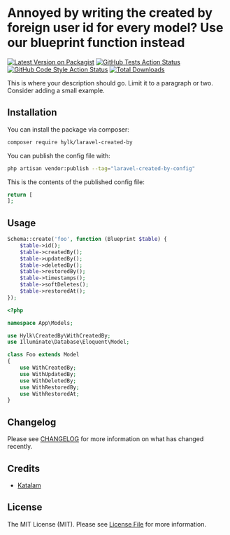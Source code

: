 # Annoyed by writing the created by foreign user id for every model? Use our blueprint function instead

[![Latest Version on Packagist](https://img.shields.io/packagist/v/hylk/laravel-created-by.svg?style=flat-square)](https://packagist.org/packages/hylk/laravel-created-by)
[![GitHub Tests Action Status](https://img.shields.io/github/actions/workflow/status/hylk/laravel-created-by/run-tests.yml?branch=main&label=tests&style=flat-square)](https://github.com/hylk/laravel-created-by/actions?query=workflow%3Arun-tests+branch%3Amain)
[![GitHub Code Style Action Status](https://img.shields.io/github/actions/workflow/status/hylk/laravel-created-by/fix-php-code-style-issues.yml?branch=main&label=code%20style&style=flat-square)](https://github.com/hylk/laravel-created-by/actions?query=workflow%3A"Fix+PHP+code+style+issues"+branch%3Amain)
[![Total Downloads](https://img.shields.io/packagist/dt/hylk/laravel-created-by.svg?style=flat-square)](https://packagist.org/packages/hylk/laravel-created-by)

This is where your description should go. Limit it to a paragraph or two. Consider adding a small example.

## Installation

You can install the package via composer:

```bash
composer require hylk/laravel-created-by
```

You can publish the config file with:

```bash
php artisan vendor:publish --tag="laravel-created-by-config"
```

This is the contents of the published config file:

```php
return [
];
```

## Usage

```php
Schema::create('foo', function (Blueprint $table) {
    $table->id();
    $table->createdBy();
    $table->updatedBy();
    $table->deletedBy();
    $table->restoredBy();
    $table->timestamps();
    $table->softDeletes();
    $table->restoredAt();
});
```
```php
<?php

namespace App\Models;

use Hylk\CreatedBy\WithCreatedBy;
use Illuminate\Database\Eloquent\Model;

class Foo extends Model
{
    use WithCreatedBy;
    use WithUpdatedBy;
    use WithDeletedBy;
    use WithRestoredBy;
    use WithRestoredAt;
}
```

## Changelog

Please see [CHANGELOG](CHANGELOG.md) for more information on what has changed recently.

## Credits

- [Katalam](https://github.com/Katalam)

## License

The MIT License (MIT). Please see [License File](LICENSE.md) for more information.
